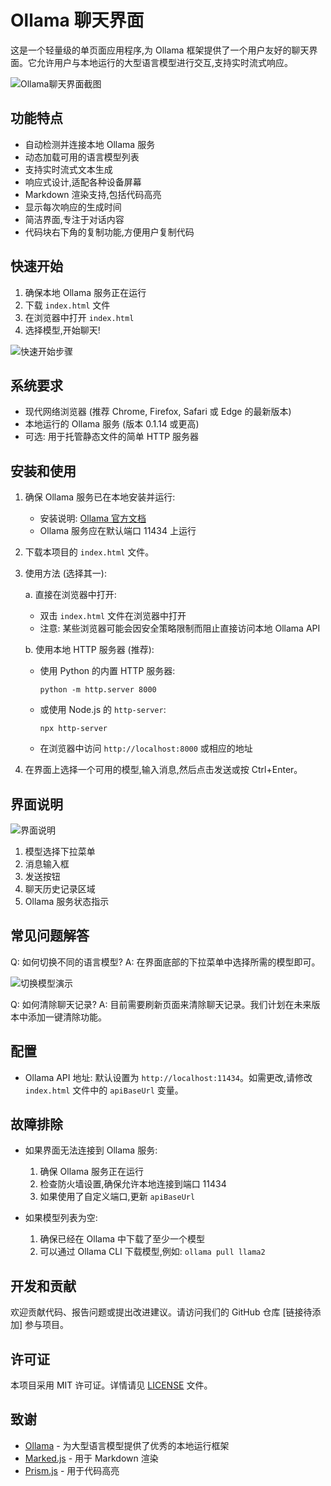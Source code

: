 # Ollama 聊天界面

这是一个轻量级的单页面应用程序,为 Ollama 框架提供了一个用户友好的聊天界面。它允许用户与本地运行的大型语言模型进行交互,支持实时流式响应。

![Ollama聊天界面截图](images/ollama-chat-interface.png)

## 功能特点

- 自动检测并连接本地 Ollama 服务
- 动态加载可用的语言模型列表
- 支持实时流式文本生成
- 响应式设计,适配各种设备屏幕
- Markdown 渲染支持,包括代码高亮
- 显示每次响应的生成时间
- 简洁界面,专注于对话内容
- 代码块右下角的复制功能,方便用户复制代码

## 快速开始

1. 确保本地 Ollama 服务正在运行
2. 下载 `index.html` 文件
3. 在浏览器中打开 `index.html`
4. 选择模型,开始聊天!

![快速开始步骤](images/quick-start-steps.gif)

## 系统要求

- 现代网络浏览器 (推荐 Chrome, Firefox, Safari 或 Edge 的最新版本)
- 本地运行的 Ollama 服务 (版本 0.1.14 或更高)
- 可选: 用于托管静态文件的简单 HTTP 服务器

## 安装和使用

1. 确保 Ollama 服务已在本地安装并运行:
   - 安装说明: [Ollama 官方文档](https://github.com/ollama/ollama)
   - Ollama 服务应在默认端口 11434 上运行

2. 下载本项目的 `index.html` 文件。

3. 使用方法 (选择其一):

   a. 直接在浏览器中打开:
      - 双击 `index.html` 文件在浏览器中打开
      - 注意: 某些浏览器可能会因安全策略限制而阻止直接访问本地 Ollama API

   b. 使用本地 HTTP 服务器 (推荐):
      - 使用 Python 的内置 HTTP 服务器:
        ```
        python -m http.server 8000
        ```
      - 或使用 Node.js 的 `http-server`:
        ```
        npx http-server
        ```
      - 在浏览器中访问 `http://localhost:8000` 或相应的地址

4. 在界面上选择一个可用的模型,输入消息,然后点击发送或按 Ctrl+Enter。

## 界面说明

![界面说明](images/interface-explanation.png)

1. 模型选择下拉菜单
2. 消息输入框
3. 发送按钮
4. 聊天历史记录区域
5. Ollama 服务状态指示

## 常见问题解答

Q: 如何切换不同的语言模型?
A: 在界面底部的下拉菜单中选择所需的模型即可。

![切换模型演示](images/switch-model-demo.gif)

Q: 如何清除聊天记录?
A: 目前需要刷新页面来清除聊天记录。我们计划在未来版本中添加一键清除功能。

## 配置

- Ollama API 地址: 默认设置为 `http://localhost:11434`。如需更改,请修改 `index.html` 文件中的 `apiBaseUrl` 变量。

## 故障排除

- 如果界面无法连接到 Ollama 服务:
  1. 确保 Ollama 服务正在运行
  2. 检查防火墙设置,确保允许本地连接到端口 11434
  3. 如果使用了自定义端口,更新 `apiBaseUrl`

- 如果模型列表为空:
  1. 确保已经在 Ollama 中下载了至少一个模型
  2. 可以通过 Ollama CLI 下载模型,例如: `ollama pull llama2`

## 开发和贡献

欢迎贡献代码、报告问题或提出改进建议。请访问我们的 GitHub 仓库 [链接待添加] 参与项目。

## 许可证

本项目采用 MIT 许可证。详情请见 [LICENSE](LICENSE) 文件。

## 致谢

- [Ollama](https://github.com/ollama/ollama) - 为大型语言模型提供了优秀的本地运行框架
- [Marked.js](https://marked.js.org/) - 用于 Markdown 渲染
- [Prism.js](https://prismjs.com/) - 用于代码高亮
